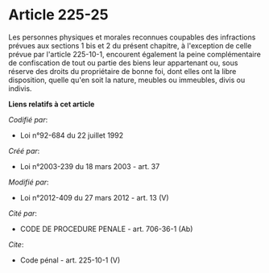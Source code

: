 # Article 225-25

Les personnes physiques et morales reconnues coupables des infractions prévues aux sections 1 bis et 2 du présent chapitre, à
l'exception de celle prévue par l'article 225-10-1, encourent également la peine complémentaire de confiscation de tout ou
partie des biens leur appartenant ou, sous réserve des droits du propriétaire de bonne foi, dont elles ont la libre
disposition, quelle qu'en soit la nature, meubles ou immeubles, divis ou indivis.

**Liens relatifs à cet article**

_Codifié par_:

  - Loi n°92-684 du 22 juillet 1992

_Créé par_:

  - Loi n°2003-239 du 18 mars 2003 - art. 37

_Modifié par_:

  - Loi n°2012-409 du 27 mars 2012 - art. 13 (V)

_Cité par_:

  - CODE DE PROCEDURE PENALE - art. 706-36-1 (Ab)

_Cite_:

  - Code pénal - art. 225-10-1 (V)
